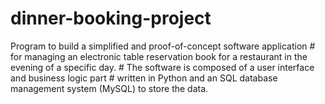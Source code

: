 # dinner-booking-project
Program to build a simplified and proof-of-concept software application #   for managing an electronic table reservation book for a restaurant in the evening of a specific day. #   The software is composed  of a user interface and business logic part #   written in Python and an SQL database management system (MySQL) to store the data.
